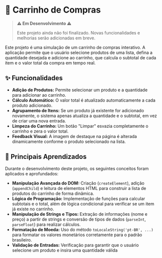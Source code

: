 # 🛒 Carrinho de Compras

> **⚠️ Em Desenvolvimento ⚠️**
>
> Este projeto ainda não foi finalizado. Novas funcionalidades e melhorias serão adicionadas em breve.

Este projeto é uma simulação de um carrinho de compras interativo. A aplicação permite que o usuário selecione produtos de uma lista, defina a quantidade desejada e adicione ao carrinho, que calcula o subtotal de cada item e o valor total da compra em tempo real.

## ✨ Funcionalidades

* **Adição de Produtos:** Permite selecionar um produto e a quantidade para adicionar ao carrinho.
* **Cálculo Automático:** O valor total é atualizado automaticamente a cada produto adicionado.
* **Agrupamento de Itens:** Se um produto já existente for adicionado novamente, o sistema apenas atualiza a quantidade e o subtotal, em vez de criar uma nova entrada.
* **Limpeza do Carrinho:** Um botão "Limpar" esvazia completamente o carrinho e zera o valor total.
* **Feedback Visual:** A imagem de destaque na página é alterada dinamicamente conforme o produto selecionado na lista.

## 🧠 Principais Aprendizados

Durante o desenvolvimento deste projeto, os seguintes conceitos foram aplicados e aprofundados:

* **Manipulação Avançada do DOM:** Criação (`createElement`), adição (`appendChild`) e leitura de elementos HTML para construir a lista de produtos do carrinho de forma dinâmica.
* **Lógica de Programação:** Implementação de funções para calcular subtotais e o total, além de lógica condicional para verificar se um item já existe no carrinho.
* **Manipulação de Strings e Tipos:** Extração de informações (nome e preço) a partir de strings e conversão de tipos de dados (`parseInt`, `parseFloat`) para realizar cálculos.
* **Formatação de Moeda:** Uso do método `toLocaleString('pt-BR', ...)` para formatar os valores monetários corretamente para o padrão brasileiro.
* **Validação de Entradas:** Verificação para garantir que o usuário selecione um produto e insira uma quantidade válida
